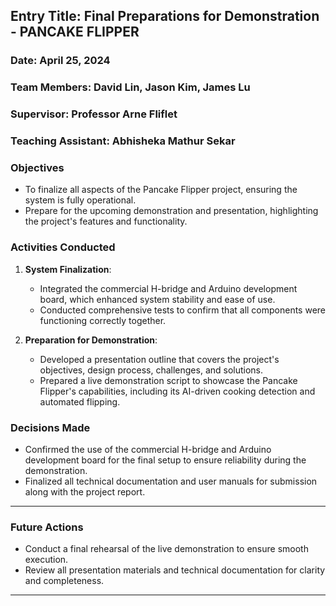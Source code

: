
## Entry Title: Final Preparations for Demonstration - PANCAKE FLIPPER
### Date: April 25, 2024
### Team Members: David Lin, Jason Kim, James Lu
### Supervisor: Professor Arne Fliflet
### Teaching Assistant: Abhisheka Mathur Sekar

### Objectives
- To finalize all aspects of the Pancake Flipper project, ensuring the system is fully operational.
- Prepare for the upcoming demonstration and presentation, highlighting the project's features and functionality.

### Activities Conducted
1. **System Finalization**:
    - Integrated the commercial H-bridge and Arduino development board, which enhanced system stability and ease of use.
    - Conducted comprehensive tests to confirm that all components were functioning correctly together.

2. **Preparation for Demonstration**:
    - Developed a presentation outline that covers the project's objectives, design process, challenges, and solutions.
    - Prepared a live demonstration script to showcase the Pancake Flipper's capabilities, including its AI-driven cooking detection and automated flipping.

### Decisions Made
- Confirmed the use of the commercial H-bridge and Arduino development board for the final setup to ensure reliability during the demonstration.
- Finalized all technical documentation and user manuals for submission along with the project report.

---

### Future Actions
- Conduct a final rehearsal of the live demonstration to ensure smooth execution.
- Review all presentation materials and technical documentation for clarity and completeness.

---

